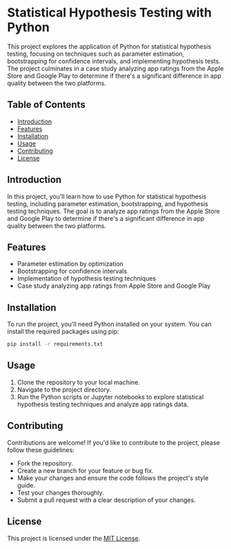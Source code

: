 # Statistical Hypothesis Testing with Python

This project explores the application of Python for statistical hypothesis testing, focusing on techniques such as parameter estimation, bootstrapping for confidence intervals, and implementing hypothesis tests. The project culminates in a case study analyzing app ratings from the Apple Store and Google Play to determine if there's a significant difference in app quality between the two platforms.

## Table of Contents
- [Introduction](#introduction)
- [Features](#features)
- [Installation](#installation)
- [Usage](#usage)
- [Contributing](#contributing)
- [License](#license)

## Introduction
In this project, you'll learn how to use Python for statistical hypothesis testing, including parameter estimation, bootstrapping, and hypothesis testing techniques. The goal is to analyze app ratings from the Apple Store and Google Play to determine if there's a significant difference in app quality between the two platforms. 

## Features
- Parameter estimation by optimization
- Bootstrapping for confidence intervals
- Implementation of hypothesis testing techniques
- Case study analyzing app ratings from Apple Store and Google Play

## Installation
To run the project, you'll need Python installed on your system. You can install the required packages using pip:

```bash
pip install -r requirements.txt
```

## Usage
1. Clone the repository to your local machine.
2. Navigate to the project directory.
3. Run the Python scripts or Jupyter notebooks to explore statistical hypothesis testing techniques and analyze app ratings data.

## Contributing
Contributions are welcome! If you'd like to contribute to the project, please follow these guidelines:
- Fork the repository.
- Create a new branch for your feature or bug fix.
- Make your changes and ensure the code follows the project's style guide.
- Test your changes thoroughly.
- Submit a pull request with a clear description of your changes.

## License
This project is licensed under the [MIT License](LICENSE).

